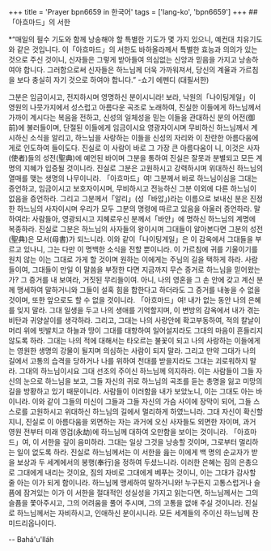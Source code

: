 +++
title = 'Prayer bpn6659 in 한국어'
tags = ['lang-ko', 'bpn6659']
+++
##「아흐마드」의 서한


*“매일의 필수 기도와 함께 낭송해야 할 특별한 기도가 몇 가지 있으니, 예컨대 치유기도와 같은 것입니다. 이「아흐마드」의 서한도 바하올라께서 특별한 효능과 의의가 있는 것으로 주신 것이니, 신자들은 그렇게 받아들여 의심없는 신앙과 믿음을 가지고 낭송하여야 합니다. 그러함으로써 신자들은 하느님께 더욱 가까워져서, 당신의 계율과 가르침을 보다 충실히 자기 것으로 하여야 합니다.” -쇼기 에펜디 (대필서한)



그분은 임금이시고, 전지하시며 영명하신 분이시니라! 보라, 낙원의「나이팅게일」이 영원의 나뭇가지에서 성스럽고 아름다운 곡조로 노래하여, 진실한 이들에게 하느님께서 가까이 계시다는 복음을 전하고, 신성의 일체성을 믿는 이들을 관대하신 분의 어전(御前)에 불러들이며, 단절된 이들에게 임금이시요 영광자이시며 무비하신 하느님께서 계시하신 소식을 알리고, 하느님을 사랑하는 이들을 신성의 자리와 이 찬란한 아름다움에게로 인도하여 들이도다.
진실로 이 사람이 바로 그 가장 큰 아름다움이 니, 이것은 사자(使者)들의 성전(聖典)에 예언된 바이며 그분을 통하여 진실은 잘못과 분별되고 모든 계명의 지혜가 입증될 것이니라. 진실로 그분은 고원하시고 강력하시며 위대하신 하느님의 열매를 맺는 생명의 나무이니라.
「아흐마드」여! 그분께서 바로 하느님이심을 그대는 증언하고, 임금이시고 보호자이시며, 무비하시고 전능하신 그분 이외에 다른 하느님이 없음을 증언하라. 그리고 그분께서「알리」(성「바압」)라는 이름으로 보내신 분은 진정한 하느님의 사자이시며 우리가 모두 그분의 명령에 따르고 있음을 아울러 증언하라.
말하여라: 사람들아, 영광되시고 지혜로우신 분께서「바얀」에 명하신 하느님의 계명에 복종하라. 진실로 그분은 하느님의 사자들의 왕이시며 그대들이 알아본다면 그분의 성전(聖典)은 모서(母書)가 되느니라.
이와 같이「나이팅게일」은 이 감옥에서 그대들을 부르고 있나니, 그는 다만 이 명백한 소식을 전할 뿐이니라. 이 가르침에 귀를 기울이기를 원치 않는 이는 그대로 가게 할 것이며 원하는 이에게는 주님의 길을 택하게 하라.
사람들이여, 그대들이 만일 이 말씀을 부정한 다면 지금까지 무슨 증거로 하느님을 믿어왔는가? 그 증거를 내 보여라, 거짓된 무리들이여.
아니, 나의 영혼을 그 손 안에 갖고 계신 분께 맹세하여 말하거니와 그들이 설혹 힘을 합한다고 하더라도 그 증거를 내놓을 수 없을 것이며, 또한 앞으로도 할 수 없을 것이니라.
「아흐마드」여! 내가 없는 동안 나의 은혜를 잊지 말라. 그대 일생을 두고 나의 생애를 기억할지며, 이 변방의 감옥에서 내가 겪는 비탄과 귀양살이를 생각하라. 그리고, 그대는 나의 사랑안에 확고부동하여, 적의 칼날이 머리 위에 빗발치고 하늘과 땅이 그대를 대항하여 일어설지라도 그대의 마음이 흔들리지 않도록 하라. 그대는 나의 적에 대해서는 타오르는 불꽃이 되고 나의 사랑하는 이들에게는 영원한 생명의 강물이 될지며 의심하는 사람이 되지 말라. 그리고 만약 그대가 나의 길에서 고통의 습격을 당하거나 나를 위하여 천대를 받을지라도 그대는 괴로워하지 말라.
그대의 하느님이시요 그대 선조의 주이신 하느님께 의지하라. 이는 사람들이 그들 자신의 눈으로 하느님을 보고, 그들 자신의 귀로 하느님의 곡조를 듣는 총명을 잃고 미망의 길을 방황하고 있기 때문이니라. 사람들이 이러함을 내가 보았노니, 이는 그대도 아는 바이니라. 이와 같이 그들의 미신이 그들과 그들 자신의 가슴 사이에 장막이 되어, 그들 스스로를 고원하시고 위대하신 하느님의 길에서 멀리하게 하였느니라.
그대 자신이 확신할지니, 진실로 이 아름다움을 외면하는 자는 과거에 오신 사자들도 외면한 자이며, 과거 영원 전부터 미래 영겁(永劫)에 하느님께 대하여 오만함을 보이는 것이니라. 「아흐마드」여, 이 서한을 깊이 음미하라. 그대는 일상 그것을 낭송할 것이며, 그로부터 멀리하는 일이 없도록 하라. 진실로 하느님께서는 이 서한을 읊는 이에게 백 명의 순교자가 받을 보상과 두 세계에서의 봉행(奉行)을 정하여 두셨느니라. 이러한 은혜는 짐의 은총으로 그대에게 내리는 것이요, 짐의 자비로 그대에게 베푸는 것이니, 이는 그대가 감사할 줄 아는 이가 되게 함이니라.
하느님께 맹세하여 말하거니와! 누구든지 고통스럽거나 슬픔에 잠겨있는 이가 이 서한을 절대적인 성실성을 가지고 읽는다면, 하느님께서는 그의 슬픔을 쫓아주시고, 그의 어려움을 풀어 주시며, 그의 고통을 없애 주실 것이니라. 진실로 하느님께서는 자비하시고, 인애하신 분이시니라. 모든 세계들의 주이신 하느님께 찬미드리옵나이다.

-- Bahá'u'lláh

